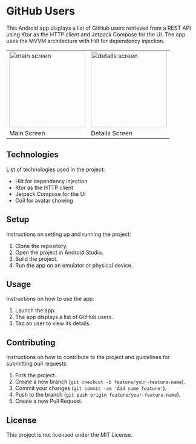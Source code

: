 # GitHub Users

This Android app displays a list of GitHub users retrieved from a REST API using Ktor as the HTTP client and Jetpack Compose for the UI. The app uses the MVVM architecture with Hilt for dependency injection.

<table>
  <tr>
    <td><img src="https://user-images.githubusercontent.com/9745990/224025823-5e38d101-4bc9-45e3-8adf-5218024a17a7.png" alt="main screen" width="200"/></td>
    <td><img src="https://user-images.githubusercontent.com/9745990/224026019-74b7fbc3-d90f-40e9-8b04-21d770c7d88e.png" alt="details screen" width="200"/></td>
  </tr>
  <tr>
    <td>Main Screen</td>
    <td>Details Screen</td>
  </tr>
</table>


## Technologies

List of technologies used in the project:
- Hilt for dependency injection
- Ktor as the HTTP client
- Jetpack Compose for the UI
- Coil for avatar showing

## Setup

Instructions on setting up and running the project:
1. Clone the repository.
2. Open the project in Android Studio.
3. Build the project.
4. Run the app on an emulator or physical device.

## Usage

Instructions on how to use the app:
1. Launch the app.
2. The app displays a list of GitHub users.
3. Tap an user to view its details.

## Contributing

Instructions on how to contribute to the project and guidelines for submitting pull requests:

1. Fork the project.
2. Create a new branch (`git checkout -b feature/your-feature-name`).
3. Commit your changes (`git commit -am 'Add some feature'`).
4. Push to the branch (`git push origin feature/your-feature-name`).
5. Create a new Pull Request.

## License

This project is not licensed under the MIT License.
